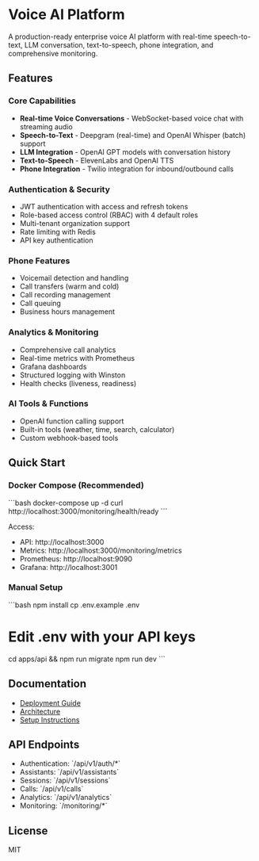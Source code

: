 # Voice AI Platform

A production-ready enterprise voice AI platform with real-time speech-to-text, LLM conversation, text-to-speech, phone integration, and comprehensive monitoring.

## Features

### Core Capabilities
- **Real-time Voice Conversations** - WebSocket-based voice chat with streaming audio
- **Speech-to-Text** - Deepgram (real-time) and OpenAI Whisper (batch) support
- **LLM Integration** - OpenAI GPT models with conversation history
- **Text-to-Speech** - ElevenLabs and OpenAI TTS
- **Phone Integration** - Twilio integration for inbound/outbound calls

### Authentication & Security
- JWT authentication with access and refresh tokens
- Role-based access control (RBAC) with 4 default roles
- Multi-tenant organization support
- Rate limiting with Redis
- API key authentication

### Phone Features
- Voicemail detection and handling
- Call transfers (warm and cold)
- Call recording management
- Call queuing
- Business hours management

### Analytics & Monitoring
- Comprehensive call analytics
- Real-time metrics with Prometheus
- Grafana dashboards
- Structured logging with Winston
- Health checks (liveness, readiness)

### AI Tools & Functions
- OpenAI function calling support
- Built-in tools (weather, time, search, calculator)
- Custom webhook-based tools

## Quick Start

### Docker Compose (Recommended)

\`\`\`bash
docker-compose up -d
curl http://localhost:3000/monitoring/health/ready
\`\`\`

Access:
- API: http://localhost:3000
- Metrics: http://localhost:3000/monitoring/metrics
- Prometheus: http://localhost:9090
- Grafana: http://localhost:3001

### Manual Setup

\`\`\`bash
npm install
cp .env.example .env
# Edit .env with your API keys
cd apps/api && npm run migrate
npm run dev
\`\`\`

## Documentation

- [Deployment Guide](./DEPLOYMENT.md)
- [Architecture](./ARCHITECTURE.md)
- [Setup Instructions](./SETUP.md)

## API Endpoints

- Authentication: \`/api/v1/auth/*\`
- Assistants: \`/api/v1/assistants\`
- Sessions: \`/api/v1/sessions\`
- Calls: \`/api/v1/calls\`
- Analytics: \`/api/v1/analytics\`
- Monitoring: \`/monitoring/*\`

## License

MIT
